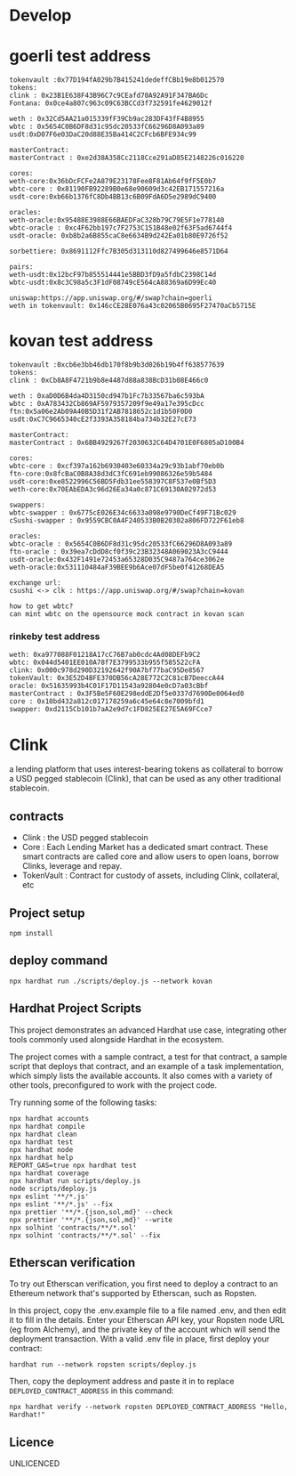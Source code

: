 # Develop

# goerli test address

```
tokenvault :0x77D194fA029b7B415241dedeffCBb19e8b012570
tokens:
clink : 0x23B1E638F43B96C7c9CEafd70A92A91F347BA6Dc
Fontana: 0x0ce4a807c963c09C63BCCd3f732591fe4629012f

weth : 0x32Cd5AA21a015339fF39Cb9ac283DF43fF4B8955
wbtc : 0x5654C0B6DF8d31c95dc20533fC66296D8A093a89
usdt:0xD07F6e03DaC20d88E35Ba414C2CFcb6BFE934c99

masterContract:
masterContract : 0xe2d38A358Cc2118Cce291aD85E2148226c016220

cores:
weth-core:0x36bDcFCFe2A879E23178Fee8F81Ab64f9fF5E0b7
wbtc-core : 0x81190FB92289B0e68e90609d3c42EB171557216a
usdt-core:0xb66b1376fC8Db4BB13c6B09FdA6D5e2989dC9400

oracles:
weth-oracle:0x95488E3988E66BAEDFaC328b79C79E5F1e778140
wbtc-oracle : 0xc4F62bb197c7F2753C151B48e02f63F5ad6744f4
usdt-oracle: 0xb8b2a6B855caC8e6634B9d242Ea01b80E9726f52

sorbettiere: 0x8691112Ffc7B305d313110d827499646e8571D64

pairs:
weth-usdt:0x12bcF97b855514441e5BBD3fD9a5fdbC2398C14d
wbtc-usdt:0x8c3C98a5c3F1dF08749cE564cA88369a6D99Ec40

uniswap:https://app.uniswap.org/#/swap?chain=goerli
weth in tokenvault: 0x146cCE28E076a43c02065B0695F27470aCb5715E
```

# kovan test address

```
tokenvault :0xcb6e3bb46db170f8b9b3d026b19b4ff638577639
tokens:
clink : 0xCb8A8F4721b9b8e4487d88a838BcD31b08E466c0

weth : 0xaD0D6B4da4D3150cd947b1Fc7b33567ba6c593bA
wbtc : 0xA783432Cb869AF5979357209f9e49a17e395cDcc
ftn:0x5a06e2Ab09A40B5D31f2AB7818652c1d1b50F0D0
usdt:0xC7C9665340cE2f3393A358184ba734b32E27cE73

masterContract:
masterContract : 0x6BB4929267f2030632C64D4701E0F6805aD100B4

cores:
wbtc-core : 0xcf397a162b6930403e60334a29c93b1abf70eb0b
ftn-core:0x8fcBaC0B8A38d3dC3fC691eb99086326e59b5484
usdt-core:0xe8522996C56BD5Fdb31ee558397C8F537e0Bf5D3
weth-core:0x70EAbEDA3c96d26Ea34a0c871C69130A02972d53

swappers:
wbtc-swapper : 0x6775cE026E34c6633a098e9790DeCf49F71Bc029
cSushi-swapper : 0x9559CBC0A4F240533B0B20302a806FD722F61eb8

oracles:
wbtc-oracle : 0x5654C0B6DF8d31c95dc20533fC66296D8A093a89
ftn-oracle : 0x39ea7cDdD8cf0f39c23B32348A069023A3cC9444
usdt-oracle:0x432F1491e72453a65328D035C9487a764ce3062e
weth-oracle:0x531110484aF39BEE9b6Ace07dF5be0f41268DEA5

exchange url:
csushi <-> clk : https://app.uniswap.org/#/swap?chain=kovan

how to get wbtc?
can mint wbtc on the opensource mock contract in kovan scan
```

### rinkeby test address

```
weth: 0xa977088F01218A17cC76B7ab0cdc4Ad08DEFb9C2
wbtc: 0x044d5401EE010A78f7E3799533b955f585522cFA
clink: 0x000c978d290D32192642f90A7bf77baC95De8567
tokenVault: 0x3E52D4BFE370DB56cA28E772C2C81cB7DeeccA44
oracle: 0x51635993b4C01F17D11543a92804e0cD7a03cBbf
masterContract : 0x3F5Be5F60E298eddE2Df5e0337d7690De0064ed0
core : 0x10bd432a812c017178259a6c45e64c8e7009bfd1
swapper: 0xd2115Cb101b7aA2e9d7c1FD825EE27E5A69FCce7
```

# Clink

a lending platform that uses interest-bearing tokens as collateral to borrow a USD pegged stablecoin (Clink), that can
be used as any other traditional stablecoin.

## contracts

- Clink : the USD pegged stablecoin
- Core : Each Lending Market has a dedicated smart contract. These smart contracts are called core and allow users to
  open loans, borrow Clinks, leverage and repay.
- TokenVault : Contract for custody of assets, including Clink, collateral, etc

## Project setup

```
npm install
```

## deploy command

```
npx hardhat run ./scripts/deploy.js --network kovan
```

## Hardhat Project Scripts

This project demonstrates an advanced Hardhat use case, integrating other tools commonly used alongside Hardhat in the
ecosystem.

The project comes with a sample contract, a test for that contract, a sample script that deploys that contract, and an
example of a task implementation, which simply lists the available accounts. It also comes with a variety of other
tools, preconfigured to work with the project code.

Try running some of the following tasks:

```shell
npx hardhat accounts
npx hardhat compile
npx hardhat clean
npx hardhat test
npx hardhat node
npx hardhat help
REPORT_GAS=true npx hardhat test
npx hardhat coverage
npx hardhat run scripts/deploy.js
node scripts/deploy.js
npx eslint '**/*.js'
npx eslint '**/*.js' --fix
npx prettier '**/*.{json,sol,md}' --check
npx prettier '**/*.{json,sol,md}' --write
npx solhint 'contracts/**/*.sol'
npx solhint 'contracts/**/*.sol' --fix
```

## Etherscan verification

To try out Etherscan verification, you first need to deploy a contract to an Ethereum network that's supported by
Etherscan, such as Ropsten.

In this project, copy the .env.example file to a file named .env, and then edit it to fill in the details. Enter your
Etherscan API key, your Ropsten node URL (eg from Alchemy), and the private key of the account which will send the
deployment transaction. With a valid .env file in place, first deploy your contract:

```shell
hardhat run --network ropsten scripts/deploy.js
```

Then, copy the deployment address and paste it in to replace `DEPLOYED_CONTRACT_ADDRESS` in this command:

```shell
npx hardhat verify --network ropsten DEPLOYED_CONTRACT_ADDRESS "Hello, Hardhat!"
```

## Licence

UNLICENCED
